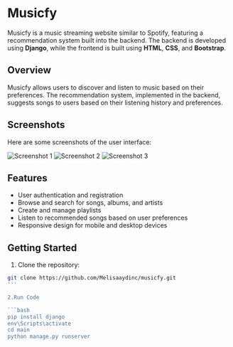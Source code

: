 # Musicfy

Musicfy is a music streaming website similar to Spotify, featuring a recommendation system built into the backend. The backend is developed using **Django**, while the frontend is built using **HTML**, **CSS**, and **Bootstrap**.

## Overview

Musicfy allows users to discover and listen to music based on their preferences. The recommendation system, implemented in the backend, suggests songs to users based on their listening history and preferences.

## Screenshots

Here are some screenshots of the user interface:

![Screenshot 1](screenshot1.png)
![Screenshot 2](screenshot2.png)
![Screenshot 3](screenshot3.png)

## Features

- User authentication and registration
- Browse and search for songs, albums, and artists
- Create and manage playlists
- Listen to recommended songs based on user preferences
- Responsive design for mobile and desktop devices

## Getting Started

1. Clone the repository:

```bash
git clone https://github.com/Melisaaydinc/musicfy.git
'''

2.Run Code

```bash
pip install django
env\Scripts\activate  
cd main
python manage.py runserver
